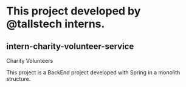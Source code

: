 # This project developed by @tallstech interns.

## intern-charity-volunteer-service
Charity Volunteers 


This project is a BackEnd project developed with Spring in a monolith structure.
